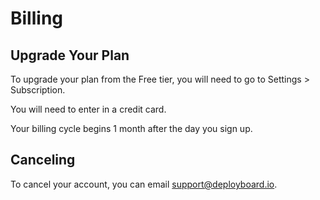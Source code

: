 # Billing

## Upgrade Your Plan

To upgrade your plan from the Free tier, you will need to go to Settings > Subscription.

You will need to enter in a credit card.

Your billing cycle begins 1 month after the day you sign up.

## Canceling

To cancel your account, you can email support@deployboard.io.
